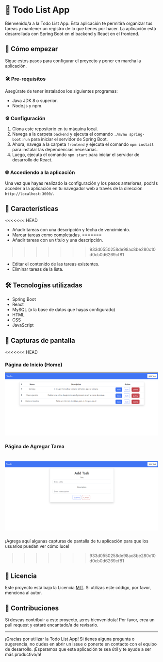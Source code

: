 # 📝 Todo List App

Bienvenido/a a la Todo List App. Esta aplicación te permitirá organizar tus tareas y mantener un registro de lo que tienes por hacer. La aplicación está desarrollada con Spring Boot en el backend y React en el frontend.

## 🚀 Cómo empezar

Sigue estos pasos para configurar el proyecto y poner en marcha la aplicación.

### 🛠️ Pre-requisitos

Asegúrate de tener instalados los siguientes programas:

- Java JDK 8 o superior.
- Node.js y npm.

### ⚙️ Configuración

1. Clona este repositorio en tu máquina local.
2. Navega a la carpeta `backend` y ejecuta el comando `./mvnw spring-boot:run` para iniciar el servidor de Spring Boot.
3. Ahora, navega a la carpeta `frontend` y ejecuta el comando `npm install` para instalar las dependencias necesarias.
4. Luego, ejecuta el comando `npm start` para iniciar el servidor de desarrollo de React.

### 🌐 Accediendo a la aplicación

Una vez que hayas realizado la configuración y los pasos anteriores, podrás acceder a la aplicación en tu navegador web a través de la dirección `http://localhost:3000/`.

## 🎯 Características

<<<<<<< HEAD
- Añadir tareas con una descripción y fecha de vencimiento.
- Marcar tareas como completadas.
=======
- Añadir tareas con un título y una descripción.
>>>>>>> 933d0550258de98ac8be280c10d0cb0d6269cf81
- Editar el contenido de las tareas existentes.
- Eliminar tareas de la lista.

## 🛠️ Tecnologías utilizadas

- Spring Boot
- React
- MySQL (o la base de datos que hayas configurado)
- HTML
- CSS
- JavaScript

## 📸 Capturas de pantalla

<<<<<<< HEAD
### Página de Inicio (Home)

![Captura de pantalla 1](./Front-end/src/img/Home.png)

### Página de Agregar Tarea

![Captura de pantalla 1](./Front-end/src/img/tarea.png)
=======
¡Agrega aquí algunas capturas de pantalla de tu aplicación para que los usuarios puedan ver cómo luce!
>>>>>>> 933d0550258de98ac8be280c10d0cb0d6269cf81

## 📄 Licencia

Este proyecto está bajo la Licencia [MIT](https://opensource.org/licenses/MIT). Si utilizas este código, por favor, menciona al autor.

## 🤝 Contribuciones

Si deseas contribuir a este proyecto, ¡eres bienvenido/a! Por favor, crea un pull request y estaré encantado/a de revisarlo.

---

¡Gracias por utilizar la Todo List App! Si tienes alguna pregunta o sugerencia, no dudes en abrir un issue o ponerte en contacto con el equipo de desarrollo. ¡Esperamos que esta aplicación te sea útil y te ayude a ser más productivo/a!

